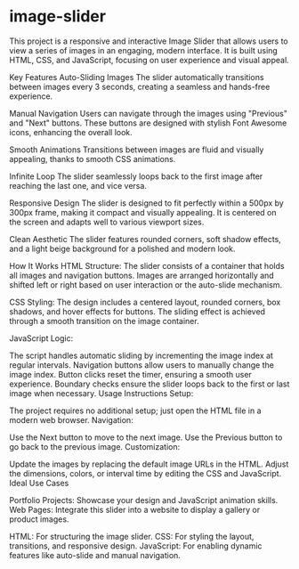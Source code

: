 # image-slider

This project is a responsive and interactive Image Slider that allows users to view a series of images in an engaging, modern interface. It is built using HTML, CSS, and JavaScript, focusing on user experience and visual appeal.

Key Features
Auto-Sliding Images
The slider automatically transitions between images every 3 seconds, creating a seamless and hands-free experience.

Manual Navigation
Users can navigate through the images using "Previous" and "Next" buttons. These buttons are designed with stylish Font Awesome icons, enhancing the overall look.

Smooth Animations
Transitions between images are fluid and visually appealing, thanks to smooth CSS animations.

Infinite Loop
The slider seamlessly loops back to the first image after reaching the last one, and vice versa.

Responsive Design
The slider is designed to fit perfectly within a 500px by 300px frame, making it compact and visually appealing. It is centered on the screen and adapts well to various viewport sizes.

Clean Aesthetic
The slider features rounded corners, soft shadow effects, and a light beige background for a polished and modern look.

How It Works
HTML Structure:
The slider consists of a container that holds all images and navigation buttons. Images are arranged horizontally and shifted left or right based on user interaction or the auto-slide mechanism.

CSS Styling:
The design includes a centered layout, rounded corners, box shadows, and hover effects for buttons. The sliding effect is achieved through a smooth transition on the image container.

JavaScript Logic:

The script handles automatic sliding by incrementing the image index at regular intervals.
Navigation buttons allow users to manually change the image index. Button clicks reset the timer, ensuring a smooth user experience.
Boundary checks ensure the slider loops back to the first or last image when necessary.
Usage Instructions
Setup:

The project requires no additional setup; just open the HTML file in a modern web browser.
Navigation:

Use the Next button to move to the next image.
Use the Previous button to go back to the previous image.
Customization:

Update the images by replacing the default image URLs in the HTML.
Adjust the dimensions, colors, or interval time by editing the CSS and JavaScript.
Ideal Use Cases

Portfolio Projects: Showcase your design and JavaScript animation skills.
Web Pages: Integrate this slider into a website to display a gallery or product images.

HTML: For structuring the image slider.
CSS: For styling the layout, transitions, and responsive design.
JavaScript: For enabling dynamic features like auto-slide and manual navigation.
